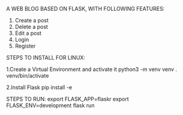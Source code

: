 A WEB BLOG BASED ON FLASK, WITH FOLLOWING FEATURES:
1. Create a post
2. Delete a post
3. Edit a post
4. Login
5. Register

STEPS TO INSTALL FOR LINUX:

1.Create a Virtual Environment and activate it
python3 -m venv venv
. venv/bin/activate

2.Install Flask
pip install -e


STEPS TO RUN:
export FLASK_APP=flaskr
export FLASK_ENV=development
flask run

